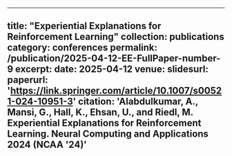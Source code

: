
---
title: "Experiential Explanations for Reinforcement Learning"
collection: publications
category: conferences
permalink: /publication/2025-04-12-EE-FullPaper-number-9
excerpt:
date: 2025-04-12
venue:
slidesurl:
paperurl: 'https://link.springer.com/article/10.1007/s00521-024-10951-3'
citation: 'Alabdulkumar, A., Mansi, G., Hall, K., Ehsan, U., and Riedl, M. Experiential Explanations for Reinforcement Learning. Neural Computing and Applications 2024 (NCAA '24)' 
---
